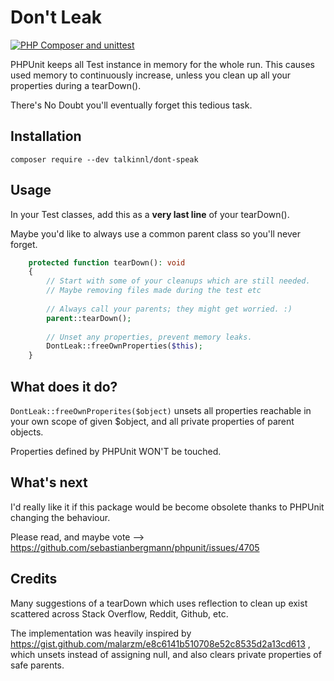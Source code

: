 # Don't Leak

[![PHP Composer and unittest](https://github.com/talkinnl/dont-leak/actions/workflows/php.yml/badge.svg)](https://github.com/talkinnl/dont-leak/actions/workflows/php.yml)

PHPUnit keeps all Test instance in memory for the whole run.
This causes used memory to continuously increase, unless you clean up all your properties during a tearDown().

There's No Doubt you'll eventually forget this tedious task.

## Installation

```shell
composer require --dev talkinnl/dont-speak
```

## Usage

In your Test classes, add this as a **very last line** of your tearDown().

Maybe you'd like to always use a common parent class so you'll never forget.
```php
    protected function tearDown(): void
    {
        // Start with some of your cleanups which are still needed.
        // Maybe removing files made during the test etc
        
        // Always call your parents; they might get worried. :)
        parent::tearDown();
        
        // Unset any properties, prevent memory leaks.
        DontLeak::freeOwnProperties($this);
    }
```

## What does it do?

`DontLeak::freeOwnProperites($object)` unsets all properties reachable in your own scope of given $object, and all private properties of parent objects. 

Properties defined by PHPUnit WON'T be touched.

## What's next

I'd really like it if this package would be become obsolete thanks to PHPUnit changing the behaviour.

Please read, and maybe vote --> 
https://github.com/sebastianbergmann/phpunit/issues/4705

## Credits

Many suggestions of a tearDown which uses reflection to clean up exist scattered across Stack Overflow, Reddit, Github, etc.

The implementation was heavily inspired by https://gist.github.com/malarzm/e8c6141b510708e52c8535d2a13cd613 , which unsets instead of assigning null, and also clears private properties of safe parents.
